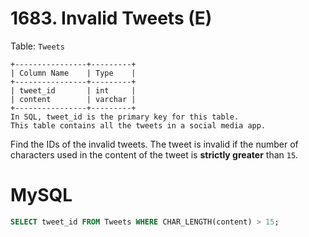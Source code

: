 # 1683. Invalid Tweets (E)
Table: ``Tweets``
```
+----------------+---------+
| Column Name    | Type    |
+----------------+---------+
| tweet_id       | int     |
| content        | varchar |
+----------------+---------+
In SQL, tweet_id is the primary key for this table.
This table contains all the tweets in a social media app.
```
Find the IDs of the invalid tweets. The tweet is invalid if the number of characters used in the content of the tweet is **strictly greater** than ``15``.

# MySQL
```sql
SELECT tweet_id FROM Tweets WHERE CHAR_LENGTH(content) > 15;
```